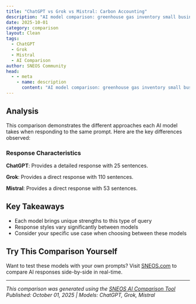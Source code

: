 ```yaml
---
title: "ChatGPT vs Grok vs Mistral: Carbon Accounting"
description: "AI model comparison: greenhouse gas inventory small business..."
date: 2025-10-01
category: comparison
layout: Clean
tags:
  - ChatGPT
  - Grok
  - Mistral
  - AI Comparison
author: SNEOS Community
head:
  - - meta
    - name: description
      content: "AI model comparison: greenhouse gas inventory small business..."
---
```


<ChatComparison
  title="ChatGPT vs Grok vs Mistral: Carbon Accounting"
  prompt="greenhouse gas inventory small business"
  :responses='{
    "ChatGPT": "A greenhouse gas (GHG) inventory for a small business is a systematic accounting of the gases emitted and possibly removed by the business\u2019s activities over a specific period. This inventory helps a business understand its carbon footprint, identify emission sources, and develop strategies to reduce its impact on climate change.\n\n### Steps for Conducting a GHG Inventory for a Small Business\n\n1. **Define the Scope and Boundaries**\n   - **Organizational boundaries:** Decide which parts of the business to include (e.g., owned facilities, leased spaces, vehicles).\n   - **Operational boundaries:** Identify emission sources:\n     - *Scope 1:* Direct emissions (e.g., company vehicles, onsite fuel combustion)\n     - *Scope 2:* Indirect emissions from purchased electricity, heat, or steam\n     - *Scope 3:* Other indirect emissions (optional but recommended for a more complete picture), such as business travel, waste disposal, employee commuting\n\n2. **Identify Emission Sources**\n   - Electricity usage (kWh)\n   - Natural gas or other fuel consumption (therms, liters, gallons)\n   - Company vehicles fuel use (liters, gallons)\n   - Waste generated and disposal methods\n   - Business travel (miles traveled by plane, car, etc.)\n   - Purchased goods and services (optional for small business)\n\n3. **Collect Activity Data**\n   Gather data such as utility bills, fuel purchase receipts, mileage logs, waste disposal records, etc.\n\n4. **Calculate Emissions**\n   Use emission factors to convert activity data into CO\u2082 equivalent emissions (CO\u2082e). Emission factors can be found in resources like:\n   - The EPA\u2019s GHG Emission Factors Hub\n   - The Greenhouse Gas Protocol\n   - DEFRA (UK Department for Environment, Food and Rural Affairs) emission factors\n\n5. **Summarize and Analyze Results**\n   - Organize emissions by source and scope\n   - Identify major contributors\n   - Look for opportunities to reduce emissions (energy efficiency, renewable energy, waste reduction)\n\n6. **Report and Communicate**\n   - Prepare a GHG inventory report\n   - Use it to engage stakeholders, support sustainability goals, or comply with regulations\n\n### Tools and Resources for Small Businesses\n- **EPA Simplified GHG Emissions Calculator** (U.S. EPA)\n- **Carbon Trust Footprint Calculator**\n- **GHG Protocol\u0027s Corporate Standard**\n- Local government or industry-specific tools\n\n### Example (Simplified)\n\n| Source                  | Activity Data              | Emission Factor        | CO\u2082e Emissions (tons) |\n|-------------------------|----------------------------|-----------------------|-----------------------|\n| Electricity             | 10,000 kWh                 | 0.0005 tons CO\u2082e/kWh  | 5                     |\n| Company gas vehicle fuel| 500 gallons of gasoline    | 8.89 kg CO\u2082/gallon    | 4.45                  |\n| Heating oil             | 300 gallons                | 10.16 kg CO\u2082/gallon   | 3.05                  |\n| Total                   |                            |                       | 12.5                  |\n\n---\n\nIf you want, I can help you create a tailored GHG inventory template or help calculate emissions based on your data.",
    "Grok": "Creating a greenhouse gas (GHG) inventory for a small business is an important step toward understanding and reducing its environmental impact. A GHG inventory measures the amount of greenhouse gases emitted by the business\u0027s operations, helping to identify areas for improvement and track progress over time. Below is a step-by-step guide tailored for small businesses to develop a GHG inventory.\n\n---\n\n### **What is a Greenhouse Gas Inventory?**\nA GHG inventory is a comprehensive accounting of the greenhouse gases (e.g., carbon dioxide, methane, nitrous oxide) emitted directly or indirectly by a business. It is typically divided into three scopes as defined by the Greenhouse Gas Protocol (developed by the World Resources Institute and the World Business Council for Sustainable Development):\n\n- **Scope 1**: Direct emissions from sources owned or controlled by the business (e.g., company vehicles, on-site fuel combustion).\n- **Scope 2**: Indirect emissions from purchased electricity, steam, heating, or cooling.\n- **Scope 3**: Other indirect emissions from the business\u0027s value chain (e.g., employee commuting, business travel, waste generation, and purchased goods/services). This scope is often the largest but can be more challenging to measure.\n\nFor small businesses, starting with Scope 1 and 2 emissions is often the most feasible and impactful step.\n\n---\n\n### **Steps to Create a GHG Inventory for a Small Business**\n\n#### **1. Define the Scope and Boundaries**\n- **Organizational Boundaries**: Determine which parts of your business will be included in the inventory. For a small business, this might include a single location or multiple sites if applicable. Decide whether to include leased spaces or shared facilities.\n- **Operational Boundaries**: Identify which emissions sources (Scopes 1, 2, and potentially 3) you will measure. As a small business, focus on Scope 1 and 2 initially.\n- **Time Period**: Choose a reporting period, typically one calendar year, to collect data.\n\n#### **2. Identify Emission Sources**\nList the activities or operations in your business that produce GHG emissions. Common sources for small businesses include:\n- **Scope 1 (Direct Emissions)**:\n  - Fuel use in company vehicles.\n  - On-site heating or cooling (e.g., natural gas for furnaces or boilers).\n  - Refrigerant leaks from air conditioning or refrigeration units.\n- **Scope 2 (Indirect Emissions from Energy)**:\n  - Electricity consumption for office operations, lighting, or equipment.\n  - Purchased heating or cooling if applicable.\n- **Scope 3 (Other Indirect Emissions)** (optional for small businesses):\n  - Employee commuting.\n  - Business travel (flights, hotels, etc.).\n  - Waste disposal and recycling.\n  - Supply chain emissions (e.g., raw materials or products).\n\n#### **3. Collect Data**\nGather data on the identified emission sources for the chosen time period. Examples of data to collect:\n- Utility bills (electricity, natural gas, water).\n- Fuel purchase records for company vehicles or equipment.\n- Refrigerant usage or maintenance records.\n- Employee commuting surveys (if including Scope 3).\n- Waste management or recycling reports.\n\n**Tips for Small Businesses**:\n- Many small businesses may not have detailed records. Use estimates where necessary and document assumptions.\n- Contact utility providers for annual consumption data if monthly bills are unavailable.\n\n#### **4. Calculate Emissions**\nConvert the collected data into carbon dioxide equivalent (CO2e) emissions using emission factors. Emission factors are standardized values that convert activity data (e.g., kilowatt-hours of electricity or gallons of fuel) into GHG emissions.\n- Use tools or calculators designed for small businesses:\n  - The U.S. Environmental Protection Agency (EPA) offers the **Simplified GHG Emissions Calculator** for small businesses (free and user-friendly).\n  - The Greenhouse Gas Protocol provides free tools and guidance.\n  - Local government or environmental organizations may also offer region-specific calculators.\n- Sources for emission factors:\n  - EPA\u2019s Emission Factors Hub.\n  - International Energy Agency (IEA) or national government data for electricity grid emission factors.\n  - IPCC Guidelines for other sources.\n\n**Example Calculation**:\n- Electricity (Scope 2): If your business used 10,000 kWh of electricity in a year, and the emission factor for your region is 0.5 kg CO2e/kWh, your emissions are:\n  - 10,000 kWh \u00D7 0.5 kg CO2e/kWh = 5,000 kg CO2e (or 5 metric tons CO2e).\n\n#### **5. Report and Document Results**\nCompile the results into a clear report or spreadsheet. Include:\n- Total emissions by Scope (1, 2, and 3 if applicable) in metric tons of CO2e.\n- Breakdown of emissions by source (e.g., electricity, fuel, waste).\n- Data sources, assumptions, and methodologies used.\n- Any gaps or limitations in the data.\n\nThis documentation is critical if you plan to share the inventory with stakeholders, apply for certifications, or use it for future comparisons.\n\n#### **6. Analyze and Set Goals**\nReview the inventory to identify major emission sources and opportunities for reduction. For small businesses, common reduction strategies include:\n- Switching to energy-efficient lighting and equipment.\n- Using renewable energy sources (e.g., solar panels or green energy programs).\n- Reducing fuel use through optimized delivery routes or telecommuting policies.\n- Implementing waste reduction and recycling programs.\n\nSet achievable reduction targets, such as reducing emissions by a certain percentage over a specific timeframe.\n\n#### **7. Track and Update**\nReassess your GHG inventory annually or biannually to track progress. Update data collection methods as your business grows or as more accurate data becomes available.\n\n---\n\n### **Tools and Resources for Small Businesses**\n- **EPA Simplified GHG Emissions Calculator**: A free tool for small businesses to estimate emissions (available on the EPA website).\n- **Greenhouse Gas Protocol**: Offers detailed guidance and free calculation tools (ghgprotocol.org).\n- **Carbon Trust SME Carbon Footprint Tool**: A user-friendly calculator for small and medium enterprises (carbontrust.com).\n- **Local Government Programs**: Many cities or states provide free resources, workshops, or grants for small businesses to measure and reduce emissions.\n- **Industry-Specific Guidance**: Some sectors (e.g., hospitality, retail) have tailored tools or benchmarks for GHG inventories.\n\n---\n\n### **Benefits of a GHG Inventory for Small Businesses**\n- **Cost Savings**: Identifying inefficiencies in energy or fuel use can reduce operational costs.\n- **Regulatory Compliance**: Preparing for potential future regulations or reporting requirements.\n- **Reputation**: Demonstrating environmental responsibility can attract eco-conscious customers or partners.\n- **Access to Incentives**: Some grants, loans, or certifications (e.g., B Corp) require GHG data.\n- **Risk Management**: Understanding emissions helps mitigate risks related to energy prices or supply chain disruptions.\n\n---\n\n### **Challenges for Small Businesses**\n- Limited resources or time to dedicate to data collection.\n- Lack of expertise in emissions calculations.\n- Incomplete data, especially for Scope 3 emissions.\n\n**Solutions**: Start small by focusing on Scope 1 and 2, use free tools, and seek assistance from local environmental organizations or consultants if needed.\n\n---\n\nBy creating a GHG inventory, a small business can take meaningful steps toward sustainability while potentially gaining financial and reputational benefits. If you have specific details about your business (e.g., industry, location, or size), I can provide more tailored guidance!",
    "Mistral": "Creating a greenhouse gas (GHG) inventory for a small business involves quantifying the emissions associated with your operations. This process helps you understand your environmental impact and identify areas for improvement. Here\u2019s a step-by-step guide to help you get started:\n\n### 1. Define the Scope\nIdentify the boundaries of your inventory. Typically, GHG inventories are divided into three scopes:\n- **Scope 1**: Direct emissions from sources owned or controlled by the company (e.g., company vehicles, on-site fuel combustion).\n- **Scope 2**: Indirect emissions from the generation of purchased electricity, heat, or steam.\n- **Scope 3**: Other indirect emissions, such as those from the value chain (e.g., employee commuting, business travel, waste disposal).\n\n### 2. Collect Data\nGather data on all activities that contribute to GHG emissions. This may include:\n- **Energy Use**: Electricity, natural gas, fuel oil, etc.\n- **Transportation**: Company vehicles, business travel, employee commuting.\n- **Waste Management**: Waste disposal and recycling.\n- **Purchased Goods and Services**: Supplies, materials, and services.\n\n### 3. Calculate Emissions\nUse emission factors to convert activity data into GHG emissions. Emission factors are coefficients that relate the quantity of a pollutant released to the atmosphere with an activity associated with the release of that pollutant. Common emission factors include:\n- **Electricity**: Emission factors for electricity can be found from your local utility or national databases.\n- **Fuel Combustion**: Emission factors for different types of fuels (e.g., gasoline, diesel, natural gas).\n- **Transportation**: Emission factors for different modes of transportation (e.g., cars, trucks, airplanes).\n\n### 4. Use Tools and Resources\nThere are several tools and resources available to help you calculate your GHG emissions:\n- **EPA\u2019s Simplified GHG Emissions Calculator**: A user-friendly tool for small businesses.\n- **GHG Protocol**: Provides standards and tools for GHG accounting.\n- **Carbon Footprint Calculators**: Various online calculators can help estimate emissions from different activities.\n\n### 5. Report and Analyze\nCompile your data and calculate the total GHG emissions for each scope. Analyze the results to identify the largest sources of emissions and areas for potential reduction.\n\n### 6. Develop an Action Plan\nBased on your analysis, develop an action plan to reduce your GHG emissions. This may include:\n- **Energy Efficiency**: Implement energy-saving measures.\n- **Renewable Energy**: Switch to renewable energy sources.\n- **Transportation**: Encourage carpooling, public transportation, or telecommuting.\n- **Waste Reduction**: Implement recycling and waste reduction programs.\n\n### 7. Monitor and Update\nRegularly monitor your GHG emissions and update your inventory. This will help you track progress and make adjustments as needed.\n\n### Example Calculation\nLet\u2019s say your small business uses 10,000 kWh of electricity per year and 500 gallons of gasoline for company vehicles.\n\n1. **Electricity Emissions**:\n   - Emission factor for electricity: 0.454 kg CO2e/kWh (example factor)\n   - Emissions = 10,000 kWh * 0.454 kg CO2e/kWh = 4,540 kg CO2e\n\n2. **Gasoline Emissions**:\n   - Emission factor for gasoline: 8.91 kg CO2e/gallon (example factor)\n   - Emissions = 500 gallons * 8.91 kg CO2e/gallon = 4,455 kg CO2e\n\n3. **Total Emissions**:\n   - Total = 4,540 kg CO2e (electricity) \u002B 4,455 kg CO2e (gasoline) = 8,995 kg CO2e\n\n### Conclusion\nCreating a GHG inventory is a crucial step for small businesses aiming to reduce their environmental impact. By following these steps, you can gain a clear understanding of your emissions and take meaningful action to mitigate them."
  }'
  published-date="15:40"
/>

## Analysis

This comparison demonstrates the different approaches each AI model takes when responding to the same prompt. Here are the key differences observed:

### Response Characteristics

**ChatGPT**: Provides a detailed response with 25 sentences. 

**Grok**: Provides a direct response with 110 sentences. 

**Mistral**: Provides a direct response with 53 sentences. 

## Key Takeaways

- Each model brings unique strengths to this type of query
- Response styles vary significantly between models
- Consider your specific use case when choosing between these models

## Try This Comparison Yourself

Want to test these models with your own prompts? Visit [SNEOS.com](https://sneos.com) to compare AI responses side-by-side in real-time.

---

*This comparison was generated using the [SNEOS AI Comparison Tool](https://sneos.com)*
*Published: October 01, 2025 | Models: ChatGPT, Grok, Mistral*
